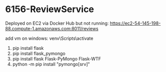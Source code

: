 # 6156-ReviewService
Deployed on EC2 via Docker Hub but not running: https://ec2-54-145-198-88.compute-1.amazonaws.com:8011/reviews

add vm on windows: venv\Scripts\activate
1. pip install flask
2. pip install flask_pymongo
3. pip install flask Flask-PyMongo Flask-WTF
4. python -m pip install "pymongo[srv]"
